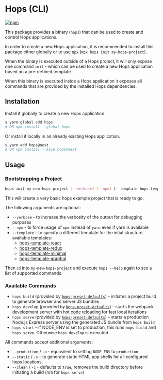 # Hops (CLI)

[![npm](https://img.shields.io/npm/v/hops.svg)](https://www.npmjs.com/package/hops)

This package provides a binary (`hops`) that can be used to create and control Hops applications.

In order to create a new Hops application, it is recommended to install this package either globally or to use [`npx`](https://medium.com/@maybekatz/introducing-npx-an-npm-package-runner-55f7d4bd282b) (`npx hops init my-hops-project`).

When the binary is executed outside of a Hops project, it will only expose one command `init` - which can be used to create a new Hops application based on a pre-defined template.

When this binary is executed inside a Hops application it exposes all commands that are provided by the installed Hops dependencies.

## Installation

Install it globally to create a new Hops application.

```bash
$ yarn global add hops
# OR npm install --global hops
```

Or install it locally in an already existing Hops application.

```bash
$ yarn add hops@next
# OR npm install --save hops@next
```

## Usage

### Bootstrapping a Project

```bash
hops init my-new-hops-project [--verbose] [--npm] [--template hops-template-*]
```

This will create a very basic hops example project that is ready to go.

The following arguments are optional:

- `--verbose` - to increase the verbosity of the output for debugging purposes
- `--npm` - to force usage of `npm` instead of `yarn` even if yarn is available
- `--template` - to specify a different template for the intial structure. available templates:
  - [hops-template-react](https://github.com/xing/hops/tree/next/packages/template-react)
  - [hops-template-redux](https://github.com/xing/hops/tree/next/packages/template-redux)
  - [hops-template-minimal](https://github.com/xing/hops/tree/next/packages/template-minimal)
  - [hops-template-graphql](https://github.com/xing/hops/tree/next/packages/template-graphql)

Then `cd` into `my-new-hops-project` and execute `hops --help` again to see a list of supported commands.

### Available Commands

- `hops build` (provided by [`hops-preset-defaults`](https://github.com/xing/hops/tree/next/packages/preset-defaults)) - initiates a project build to generate browser and server JS bundles
- `hops develop` (provided by [`hops-preset-defaults`](https://github.com/xing/hops/tree/next/packages/preset-defaults)) - starts the webpack development server with hot code reloading for fast local iterations
- `hops serve` (provided by [`hops-preset-defaults`](https://github.com/xing/hops/tree/next/packages/preset-defaults)) - starts a production Node.js Express server using the generated JS bundle from `hops build`
- `hops start` - if NODE_ENV is set to production, this runs `hops build` and `hops serve`. Otherwise `hops develop` is executed.

All commands accept additional arguments:

- `--production` / `-p` - equivalent to setting `NODE_ENV` to `production`
- `--static` / `-s` - to generate static HTML app shells for all configured hops locations.
- `--clean` / `-c` - defaults to `true`, removes the build directory before initiating a build (n/a for `hops serve`)
